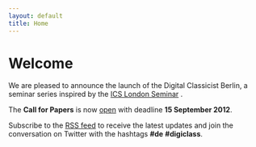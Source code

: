 ```yaml
---
layout: default
title: Home
---
```


# Welcome

We are pleased to announce the launch of the Digital Classicist Berlin, a seminar series inspired by the <a target="_blank" href="http://www.digitalclassicist.org/wip/">ICS London Seminar</a> .



The **Call for Papers** is now [open](/berlin/cfp) with deadline **15 September 2012**.

Subscribe to the [RSS feed](http://feeds.feedburner.com/DigitalClassicistBerlin) to receive the latest updates and join the conversation on Twitter with the hashtags **#de** **#digiclass**.
